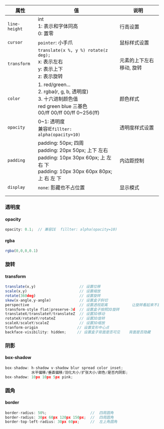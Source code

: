 | 属性          | 值                                                           | 说明                     |
| ------------- | ------------------------------------------------------------ | ------------------------ |
| `line-height` | int<br>1: 表示和字体同高<br>0: 置零                          | 行高设置                 |
| `cursor`      | `pointer`: 小手爪                                            | 鼠标样式设置             |
| `transform`   | `translate(x %, y %) rotate(z deg);`<br>x: 表示左右<br>y: 表示上下<br>z: 表示旋转 | 元素的上下左右移动, 旋转 |
| `color`       | 1. red/green...<br>2. rgba(r, g, b, 透明度)<br>3. 十六进制颜色值<br/>red   green   blue    三基色<br/>00/ff 00/ff   00/ff   0~256(ff) | 颜色样式                 |
| `opacity`     | 0~1: 透明度<br>兼容IE`fillter: alpha(opacity=10)`            | 透明度样式设置           |
| `padding`     | padding: 50px;  四周<br/>padding: 20px 50px; 上下  左右<br/>padding: 10px 30px 60px;  上 左右 下<br/>padding: 10px 30px 60px 80px; 上 右 左 下 | 内边距控制               |
| `display`     | `none`: 影藏也不占位置                                       | 显示模式                 |
|               |                                                              |                          |
|               |                                                              |                          |

### 透明度

#### opacity

```js
opacity: 0.1;  // 兼容IE 	fillter: alpha(opacity=10)
```

#### rgba

```js
rgba(0,0,0,0.1)
```

### 旋转

#### transform

```js
translate(x,y)                    // 设置位移
scale(x,y)                        // 设置缩放
rotate(360deg)                    // 设置旋转
skew(x-angle,y-angle)             // 设置盒子斜切
perspective                       // 设置透视距离           让旋转看起来不是那么僵硬
transform-style flat|preserve-3d  // 设置盒子按照3D旋转
translateX/translateY/translateZ  // 设置3D移动
rotateX/rotateY/rotateZ           // 设置3D旋转
scaleX/scaleY/scaleZ              // 设置3D缩放
tranform-origin                  // 设置变形中心点
backface-visibility: hidden;     // 设置盒子背面是否可见    背面是否隐藏
```

### 阴影

#### box-shadow

```js
box-shadow: h-shadow v-shadow blur spread color inset;
			水平偏移/垂直偏移/羽化大小/扩张大小/颜色/是否内阴影;
box-shadow: 10px 10px 5px pink;
```

### 圆角

#### border

```js
border-radius: 50%;                    //  四周圆角
border-radius: 30px 60px 120px 150px;  //  四周圆角
border-top-left-radius: 30px 60px;     //  左上角圆角
```





